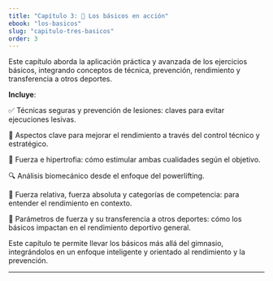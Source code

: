 ```yaml
---
title: "Capítulo 3: 🤝 Los básicos en acción"
ebook: "los-basicos"
slug: "capitulo-tres-basicos"
order: 3
---
```


Este capítulo aborda la aplicación práctica y avanzada de los ejercicios básicos, integrando conceptos de técnica, prevención, rendimiento y transferencia a otros deportes.

**Incluye**:

✅ Técnicas seguras y prevención de lesiones: claves para evitar ejecuciones lesivas.

🧠 Aspectos clave para mejorar el rendimiento a través del control técnico y estratégico.

🎯 Fuerza e hipertrofia: cómo estimular ambas cualidades según el objetivo.

🔍 Análisis biomecánico desde el enfoque del powerlifting.

💪 Fuerza relativa, fuerza absoluta y categorías de competencia: para entender el rendimiento en contexto.

🤝 Parámetros de fuerza y su transferencia a otros deportes: cómo los básicos impactan en el rendimiento deportivo general.


Este capítulo te permite llevar los básicos más allá del gimnasio, integrándolos en un enfoque inteligente y orientado al rendimiento y la prevención.

---